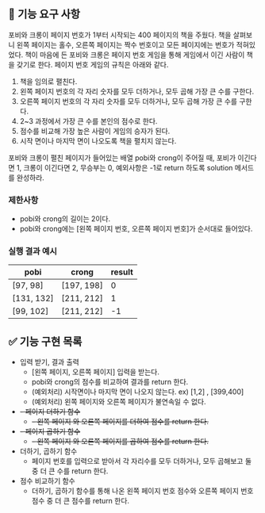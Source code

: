 ## 🚀 기능 요구 사항

포비와 크롱이 페이지 번호가 1부터 시작되는 400 페이지의 책을 주웠다. 책을 살펴보니 왼쪽 페이지는 홀수, 오른쪽 페이지는 짝수 번호이고 모든 페이지에는 번호가 적혀있었다. 책이 마음에 든 포비와 크롱은 페이지 번호 게임을 통해 게임에서 이긴 사람이 책을 갖기로 한다. 페이지 번호 게임의 규칙은 아래와 같다.

1. 책을 임의로 펼친다.
2. 왼쪽 페이지 번호의 각 자리 숫자를 모두 더하거나, 모두 곱해 가장 큰 수를 구한다.
3. 오른쪽 페이지 번호의 각 자리 숫자를 모두 더하거나, 모두 곱해 가장 큰 수를 구한다.
4. 2~3 과정에서 가장 큰 수를 본인의 점수로 한다.
5. 점수를 비교해 가장 높은 사람이 게임의 승자가 된다.
6. 시작 면이나 마지막 면이 나오도록 책을 펼치지 않는다.

포비와 크롱이 펼친 페이지가 들어있는 배열 pobi와 crong이 주어질 때, 포비가 이긴다면 1, 크롱이 이긴다면 2, 무승부는 0, 예외사항은 -1로 return 하도록 solution 메서드를 완성하라.

### 제한사항

- pobi와 crong의 길이는 2이다.
- pobi와 crong에는 [왼쪽 페이지 번호, 오른쪽 페이지 번호]가 순서대로 들어있다.

### 실행 결과 예시

| pobi       | crong      | result |
| ---------- | ---------- | ------ |
| [97, 98]   | [197, 198] | 0      |
| [131, 132] | [211, 212] | 1      |
| [99, 102]  | [211, 212] | -1     |

## ✅ 기능 구현 목록

- 입력 받기, 결과 출력
  - [왼쪽 페이지, 오른쪽 페이지] 입력을 받는다.
  - pobi와 crong의 점수를 비교하여 결과를 return 한다.
  - (예외처리) 시작면이나 마지막 면이 나오지 않는다. ex) [1,2] , [399,400]
  - (예외처리) 왼쪽 페이지와 오른쪽 페이지가 불연속일 수 없다.
- ~~- 페이지 더하기 함수~~
  - ~~- 왼쪽 페이지 와 오른쪽 페이지를 더하여 점수를 return 한다.~~
- ~~- 페이지 곱하기 함수~~
  - ~~- 왼쪽 페이지 와 오른쪽 페이지를 곱하여 점수를 return 한다.~~
- 더하기, 곱하기 함수
  - 페이지 번호를 입력으로 받아서 각 자리수를 모두 더하거나, 모두 곱해보고 둘 중 더 큰 수를 return 한다.
- 점수 비교하기 함수
  - 더하기, 곱하기 함수를 통해 나온 왼쪽 페이지 번호 점수와 오른쪽 페이지 번호 점수 중 더 큰 점수를 return 한다.
